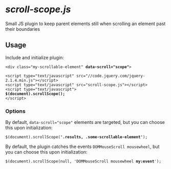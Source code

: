 
<h1><em>scroll-scope.js</em></h1>

<p>Small JS plugin to keep parent elements still when scrolling an element past their boundaries</p>



<h2>Usage</h2>

<p>Include and initialize plugin:</p>

<pre><code>&lt;div class="my-scrollable-element" <strong>data-scroll="scope"</strong>&gt;

&lt;script type="text/javascript" src="//code.jquery.com/jquery-2.1.4.min.js">&lt;/script&gt;
&lt;script type="text/javascript" src="scroll-scope.js"&gt;&lt;/script&gt;
&lt;script type="text/javascript"&gt;
<strong>$(document).scrollScope();</strong>
&lt;/script&gt;</code></pre>



<h3>Options</h3>

<p>By default, <code>data-scroll="scope"</code> elements are targeted, but you can choose this upon initialization:</p>

<pre><code>$(document).scrollScope(<strong>'.results, .some-scrollable-element'</strong>);</code></pre>

<p>By default, the plugin catches the events <code>DOMMouseScroll mousewheel</code>, but you can choose this upon initialization:</p>

<pre><code>$(document).scrollScope(null, 'DOMMouseScroll mousewheel <strong>my:event</strong>');</code></pre>
